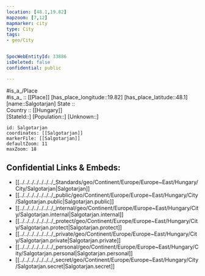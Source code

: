 ```yaml
---
location: [48.1,19.82] 
mapzoom: [7,12] 
mapmarker: city 
type: City
tags:
- geo/City


SpocWebEntityId: 33886
isDeleted: false
confidential: public

---
```

#is_a_/Place  
#is_a_ :: [[Place]] 
[has_place_longitude::19.82] 
[has_place_latitude::48.1] 
[name::Salgotarjan] 
State ::  
Country :: [[Hungary]]  
[StateId::] 
[Population::] 
[Unknown::] 


```leaflet
id: Salgotarjan
coordinates: [[Salgotarjan]] 
markerFile: [[Salgotarjan]] 
defaultZoom: 11 
maxZoom: 18
```


## Confidential Links & Embeds: 
- [[../../../../../../../_Standards/geo/Continent/Europe/Europe~East/Hungary/City/Salgotarjan|Salgotarjan]] 
- [[../../../../../../../_public/geo/Continent/Europe/Europe~East/Hungary/City/Salgotarjan.public|Salgotarjan.public]] 
- [[../../../../../../../_internal/geo/Continent/Europe/Europe~East/Hungary/City/Salgotarjan.internal|Salgotarjan.internal]] 
- [[../../../../../../../_protect/geo/Continent/Europe/Europe~East/Hungary/City/Salgotarjan.protect|Salgotarjan.protect]] 
- [[../../../../../../../_private/geo/Continent/Europe/Europe~East/Hungary/City/Salgotarjan.private|Salgotarjan.private]] 
- [[../../../../../../../_personal/geo/Continent/Europe/Europe~East/Hungary/City/Salgotarjan.personal|Salgotarjan.personal]] 
- [[../../../../../../../_secret/geo/Continent/Europe/Europe~East/Hungary/City/Salgotarjan.secret|Salgotarjan.secret]] 
